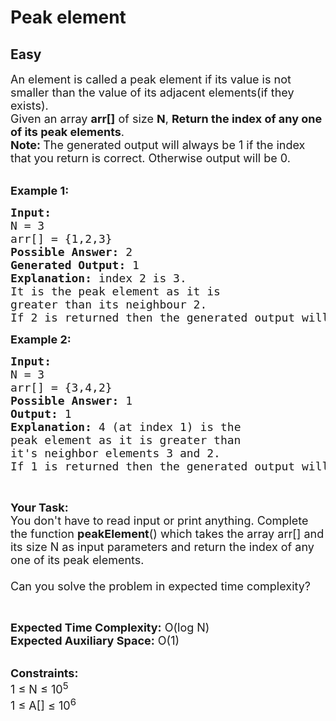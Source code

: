 # Peak element
## Easy
<div class="problems_problem_content__Xm_eO"><p><span style="font-size: 18px;">An element is called a peak element if its value&nbsp;is not smaller than the value of&nbsp;its adjacent elements(if they exists).<br>Given an array <strong>arr[]</strong> of size&nbsp;<strong>N</strong>,&nbsp;<strong>Return the index of any one of its&nbsp;peak elements</strong>.<br><strong>Note:&nbsp;</strong>The generated output will always be&nbsp;1 if the index that you&nbsp;return is correct. Otherwise output will be 0.&nbsp;</span></p>
<p><br><strong><span style="font-size: 18px;">Example 1:</span></strong></p>
<pre style="position: relative;"><strong><span style="font-size: 18px;">Input: 
</span></strong><span style="font-size: 18px;">N = 3
arr[] = {1,2,3}
</span><strong><span style="font-size: 18px;">Possible Answer: </span></strong><span style="font-size: 18px;">2
<strong>Generated Output:</strong> 1
<strong>Explanation:</strong> index 2 is 3.
It is the peak element as it is 
greater than its neighbour 2.
If 2 is returned then the generated output will be 1 else 0.</span>
<div class="open_grepper_editor" title="Edit &amp; Save To Grepper"></div></pre>
<p><strong><span style="font-size: 18px;">Example 2:</span></strong></p>
<pre style="position: relative;"><strong><span style="font-size: 18px;">Input:
</span></strong><span style="font-size: 18px;">N = 3
arr[] = {3,4,2}
</span><strong><span style="font-size: 18px;">Possible Answer: </span></strong><span style="font-size: 18px;">1
<strong>Output: </strong>1<strong>
Explanation: </strong>4 (at index 1) is the 
peak element as it is greater than 
it's neighbor elements 3 and 2.
</span><span style="font-size: 18px;">If 1 is returned then the generated output will be 1 else 0.</span>
<div class="open_grepper_editor" title="Edit &amp; Save To Grepper"></div></pre>
<p>&nbsp;</p>
<p><strong><span style="font-size: 18px;">Your Task:</span></strong><br><span style="font-size: 18px;">You don't have to read&nbsp;input or print anything. Complete the function <strong>peakElement</strong>() which takes the array arr[] and its size N as input parameters and return the&nbsp;index of any one of its peak elements.<br><br>Can you solve the problem in expected time complexity?</span></p>
<p>&nbsp;</p>
<p><span style="font-size: 18px;"><strong>Expected Time Complexity:</strong>&nbsp;O(log N)<br><strong>Expected Auxiliary Space:</strong>&nbsp;O(1)</span></p>
<p><br><span style="font-size: 18px;"><strong>Constraints:</strong><br>1 ≤ N ≤ 10<sup>5</sup><br>1 ≤ A[] ≤ 10<sup>6</sup></span></p></div>